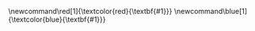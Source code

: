 \newcommand\red[1]{\textcolor{red}{\textbf{#1}}}
\newcommand\blue[1]{\textcolor{blue}{\textbf{#1}}}

